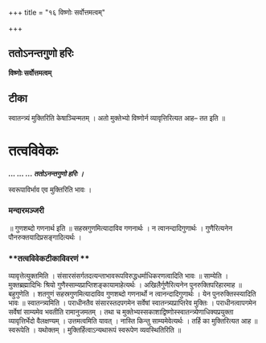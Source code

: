 +++
title = "१६ विष्णोः सर्वोत्तमत्वम्"

+++


## ततोऽनन्तगुणो हरिः

**विष्णोः सर्वोत्तमत्वम्**

## **टीका**

स्वातन्त्र्यं मुक्तिरिति केषाञ्चिन्मतम् । अतो मुक्तेभ्यो विष्णोर्न व्यावृत्तिरित्यत आह– तत इति ॥

# तत्वविवेकः

***... ... ... ततोऽनन्तगुणो हरिः ।***

स्वरूपाविर्भाव एव मुक्तिरिति भावः ।

### **मन्दारमञ्जरी**

॥ गुणशब्दो गणनार्थ इति ॥ सहस्रगुणमित्यादाविव गणनार्थः । न त्वानन्दादिगुणार्थः । गुणैरित्यनेन पौनरुक्तयादिप्रसङ्गादित्यर्थः ।

### **तत्वविवेकटीकाविवरणं **

व्यावृत्तेत्युक्तमिति । संसारसंसर्गतदत्यन्ताभावरूपविरुद्धधर्माधिकरणत्वादिति भावः ॥ साम्येति । मुक्तब्रह्मादिभिः श्रियो गुणैस्साम्यप्राप्तिशङ्कायामाहेत्यर्थः । अखिलैर्गुणैरित्यनेन पुनरुक्तिपरिहारमाह ॥ बहुगुणेति । शतगुणं सहस्रगुणमित्यादाविव गुणशब्दो गणनार्थो न त्वानन्दादिगुणार्थः । येन पुनरुक्तिस्स्यादिति भावः ॥ स्वातन्त्र्यमिति । पराधीनतैव संसारस्तदपगमेन सर्वेषां स्वातन्त्र्यप्राप्तिरेव मुक्तिः । पराधीनत्वापगमेन सर्वेषां साम्यमेव भवतीति रामानुजमतम् । तथा च मुक्तेभ्यस्सकाशाद्विष्णोस्स्वातन्त्र्येणाधिक्यप्रयुक्ता व्यावृत्तिर्भेदो वैलक्षण्यम् । उत्तमत्वमिति यावत् । नास्ति किन्तु साम्यमेवेत्यर्थः । तर्हि का मुक्तिरित्यत आह ॥ स्वरूपेति । यथोक्तम् । मुक्तिर्हित्वाऽन्यथारूपं स्वरूपेण व्यवस्थितिरिति ॥

